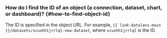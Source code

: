 ### How do I find the ID of an object (a connection, dataset, chart, or dashboard)? {#how-to-find-object-id}

The ID is specified in the object URL. For example, `{{ link-datalens-main }}/datasets/scuxhh1jrrlql-new-dataset`, where `scuxhh1jrrlql` is the ID.
